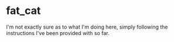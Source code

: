 # fat_cat
I'm not exactly sure as to what I'm doing here, simply following the instructions I've been provided with so far.
